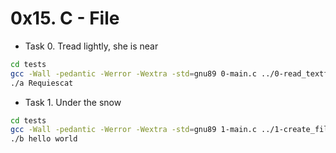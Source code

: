# 0x15. C - File

- Task 0. Tread lightly, she is near

```bash
cd tests
gcc -Wall -pedantic -Werror -Wextra -std=gnu89 0-main.c ../0-read_textfile.c -o a
./a Requiescat
```

- Task 1. Under the snow

```bash
cd tests
gcc -Wall -pedantic -Werror -Wextra -std=gnu89 1-main.c ../1-create_file.c -o b
./b hello world
```
